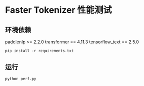 # Faster Tokenizer 性能测试

## 环境依赖

paddlenlp >= 2.2.0
transformer == 4.11.3
tensorflow_text == 2.5.0

```shell
pip install -r requirements.txt
```

## 运行

```shell
python perf.py
```
